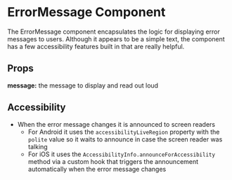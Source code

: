 # ErrorMessage Component

The ErrorMessage component encapsulates the logic for displaying error messages to users. Although it appears to be a simple text, the component has a few accessibility features built in that are really helpful.

## Props

**message:** the message to display and read out loud

## Accessibility

- When the error message changes it is announced to screen readers
  - For Android it uses the `accessibilityLiveRegion` property with the `polite` value so it waits to announce in case the screen reader was talking
  - For iOS it uses the `AccessibilityInfo.announceForAccessibility` method via a custom hook that triggers the announcement automatically when the error message changes
